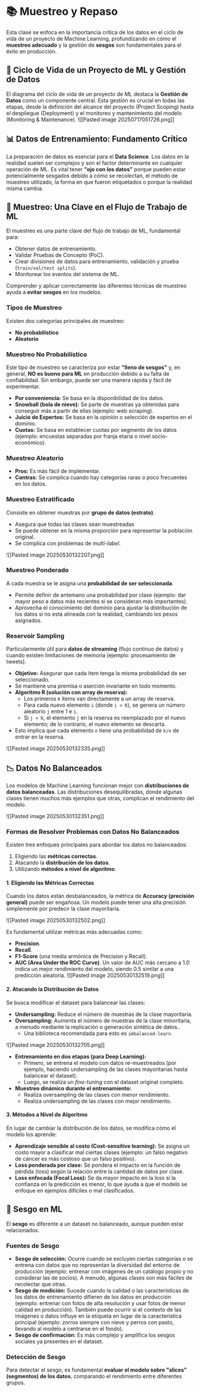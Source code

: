 # 📚 Muestreo y Repaso

Esta clase se enfoca en la importancia crítica de los datos en el ciclo de vida de un proyecto de Machine Learning, profundizando en cómo el **muestreo adecuado** y la gestión de **sesgos** son fundamentales para el éxito en producción.

## 🔄 Ciclo de Vida de un Proyecto de ML y Gestión de Datos

El diagrama del ciclo de vida de un proyecto de ML destaca la **Gestión de Datos** como un componente central. Esta gestión es crucial en todas las etapas, desde la definición del alcance del proyecto (Project Scoping) hasta el despliegue (Deployment) y el monitoreo y mantenimiento del modelo (Monitoring & Maintenance).
![[Pasted image 20250717051726.png]]

## 📊 Datos de Entrenamiento: Fundamento Crítico

La preparación de datos es esencial para el **Data Science**. Los datos en la realidad suelen ser complejos y son el factor determinante en cualquier operación de ML. Es vital tener **"ojo con los datos"** porque pueden estar potencialmente sesgados debido a cómo se recolectan, el método de muestreo utilizado, la forma en que fueron etiquetados o porque la realidad misma cambia.

## 🧪 Muestreo: Una Clave en el Flujo de Trabajo de ML

El muestreo es una parte clave del flujo de trabajo de ML, fundamental para:
* Obtener datos de entrenamiento.
* Validar Pruebas de Concepto (PoC).
* Crear divisiones de datos para entrenamiento, validación y prueba (`train/val/test splits`).
* Monitorear los eventos del sistema de ML.

Comprender y aplicar correctamente las diferentes técnicas de muestreo ayuda a **evitar sesgos** en los modelos.

### Tipos de Muestreo

Existen dos categorías principales de muestreo:
* **No probabilístico**
* **Aleatorio**

### Muestreo No Probabilístico

Este tipo de muestreo se caracteriza por estar **"lleno de sesgos"** y, en general, **NO es bueno para ML** en producción debido a su falta de confiabilidad. Sin embargo, puede ser una manera rápida y fácil de experimentar.

* **Por conveniencia:** Se basa en la disponibilidad de los datos.
* **Snowball (bola de nieve):** Se parte de muestras ya obtenidas para conseguir más a partir de ellas (ejemplo: web scraping).
* **Juicio de Expertos:** Se basa en la opinión o selección de expertos en el dominio.
* **Cuotas:** Se basa en establecer cuotas por segmento de los datos (ejemplo: encuestas separadas por franja etaria o nivel socio-económico).

### Muestreo Aleatorio

* **Pros:** Es más fácil de implementar.
* **Contras:** Se complica cuando hay categorías raras o poco frecuentes en los datos.

### Muestreo Estratificado

Consiste en obtener muestras por **grupo de datos (estrato)**.
* Asegura que todas las clases sean muestreadas
* Se puede obtener en la misma proporción para representar la población original.
* Se complica con problemas de *multi-label*.

![[Pasted image 20250530132207.png]]

### Muestreo Ponderado

A cada muestra se le asigna una **probabilidad de ser seleccionada**.
* Permite definir de antemano una probabilidad por clase (ejemplo: dar mayor peso a datos más recientes si se consideran más importantes).
* Aprovecha el conocimiento del dominio para ajustar la distribución de los datos si no está alineada con la realidad, cambiando los pesos asignados.

### Reservoir Sampling

Particularmente útil para **datos de streaming** (flujo continuo de datos) y cuando existen limitaciones de memoria (ejemplo: procesamiento de tweets).
* **Objetivo:** Asegurar que cada ítem tenga la misma probabilidad de ser seleccionado.
* Se mantiene una premisa o aserción invariante en todo momento.
* **Algoritmo R (solución con array de reserva):**
    * Los primeros `K` ítems van directamente a un array de reserva.
    * Para cada nuevo elemento `i` (donde `i > K`), se genera un número aleatorio `j` entre 1 e `i`.
    * Si `j < K`, el elemento `j` en la reserva es reemplazado por el nuevo elemento; de lo contrario, el nuevo elemento se descarta.
* Esto implica que cada elemento `n` tiene una probabilidad de `k/n` de entrar en la reserva.

![[Pasted image 20250530132335.png]]

## 📉 Datos No Balanceados

Los modelos de Machine Learning funcionan mejor con **distribuciones de datos balanceadas**. Las distribuciones desequilibradas, donde algunas clases tienen muchos más ejemplos que otras, complican el rendimiento del modelo.

![[Pasted image 20250530132351.png]]

### Formas de Resolver Problemas con Datos No Balanceados

Existen tres enfoques principales para abordar los datos no balanceados:
1.  Eligiendo las **métricas correctas**.
2.  Atacando la **distribución de los datos**.
3.  Utilizando **métodos a nivel de algoritmo**.

#### 1. Eligiendo las Métricas Correctas

Cuando los datos están desbalanceados, la métrica de **Accuracy (precisión general)** puede ser engañosa. Un modelo puede tener una alta precisión simplemente por predecir la clase mayoritaria.

![[Pasted image 20250530132502.png]]

Es fundamental utilizar métricas más adecuadas como:
* **Precision**.
* **Recall**.
* **F1-Score** (una media armónica de Precision y Recall).
* **AUC (Area Under the ROC Curve)**. Un valor de AUC más cercano a 1.0 indica un mejor rendimiento del modelo, siendo 0.5 similar a una predicción aleatoria.
![[Pasted image 20250530132519.png]]
#### 2. Atacando la Distribución de Datos


Se busca modificar el dataset para balancear las clases:
* **Undersampling:** Reduce el número de muestras de la clase mayoritaria.
* **Oversampling:** Aumenta el número de muestras de la clase minoritaria, a menudo mediante la replicación o generación sintética de datos..
    * Una biblioteca recomendada para esto es `imbalanced-learn`.

![[Pasted image 20250530132705.png]]


* **Entrenamiento en dos etapas (para Deep Learning):**
    * Primero, se entrena el modelo con datos re-muestreados (por ejemplo, haciendo undersampling de las clases mayoritarias hasta balancear el dataset).
    * Luego, se realiza un *fine-tuning* con el dataset original completo.
* **Muestreo dinámico durante el entrenamiento:**
    * Realiza oversampling de las clases con menor rendimiento.
    * Realiza undersampling de las clases con mejor rendimiento.

#### 3. Métodos a Nivel de Algoritmo

En lugar de cambiar la distribución de los datos, se modifica cómo el modelo los aprende:
* **Aprendizaje sensible al costo (Cost-sensitive learning):** Se asigna un costo mayor a clasificar mal ciertas clases (ejemplo: un falso negativo de cáncer es más costoso que un falso positivo).
* **Loss ponderada por clase:** Se pondera el impacto en la función de pérdida (loss) según la relación entre la cantidad de datos por clase.
* **Loss enfocada (Focal Loss):** Se da mayor impacto en la loss si la confianza en la predicción es menor, lo que ayuda a que el modelo se enfoque en ejemplos difíciles o mal clasificados.

## 🎯 Sesgo en ML

El **sesgo** es diferente a un dataset no balanceado, aunque pueden estar relacionados.

### Fuentes de Sesgo

* **Sesgo de selección:** Ocurre cuando se excluyen ciertas categorías o se entrena con datos que no representan la diversidad del entorno de producción (ejemplo: entrenar con imágenes de un catálogo propio y no considerar las de socios). A menudo, algunas clases son más fáciles de recolectar que otras.
* **Sesgo de medición:** Sucede cuando la calidad o las características de los datos de entrenamiento difieren de los datos en producción (ejemplo: entrenar con fotos de alta resolución y usar fotos de menor calidad en producción). También puede ocurrir si el contexto de las imágenes o datos influye en la etiqueta en lugar de la característica principal (ejemplo: zorros siempre con nieve y perros con pasto, llevando al modelo a centrarse en el fondo).
* **Sesgo de confirmación:** Es más complejo y amplifica los sesgos sociales ya presentes en el dataset.

### Detección de Sesgo

Para detectar el sesgo, es fundamental **evaluar el modelo sobre "slices" (segmentos) de los datos**, comparando el rendimiento entre diferentes grupos.


